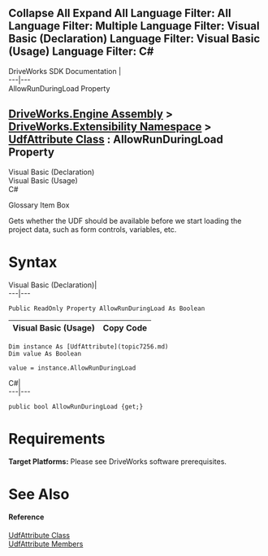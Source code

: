 Collapse All Expand All Language Filter: All  Language Filter: Multiple  Language Filter: Visual Basic (Declaration) Language Filter: Visual Basic (Usage) Language Filter: C#  
---  
DriveWorks SDK Documentation  |   
---|---  
AllowRunDuringLoad Property   
  
[DriveWorks.Engine Assembly](topic2156.md) > [DriveWorks.Extensibility Namespace](topic7150.md) > [UdfAttribute Class](topic7256.md) : AllowRunDuringLoad Property  
---  
  
Visual Basic (Declaration)    
Visual Basic (Usage)    
C# 

Glossary Item Box

Gets whether the UDF should be available before we start loading the project data, such as form controls, variables, etc. 

# Syntax

Visual Basic (Declaration)|   
---|---  
      
    
    Public ReadOnly Property AllowRunDuringLoad As Boolean  
  
Visual Basic (Usage)| Copy Code  
---|---  
      
    
    Dim instance As [UdfAttribute](topic7256.md)
    Dim value As Boolean
     
    value = instance.AllowRunDuringLoad  
  
C#|   
---|---  
      
    
    public bool AllowRunDuringLoad {get;}  
  
# Requirements

**Target Platforms:** Please see DriveWorks software prerequisites.

# See Also

#### Reference

[UdfAttribute Class](topic7256.md)   
[UdfAttribute Members](topic7257.md)


